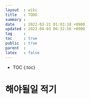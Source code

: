 ```yaml
---
layout  : wiki
title   : TODO 
summary : 
date    : 2022-03-21 01:03:18 +0900
updated : 2022-04-03 06:32:56 +0900
tag     : 
toc     : true
public  : true
parent  : 
latex   : false
---
```

* TOC
{:toc}

# 해야될일 적기 




